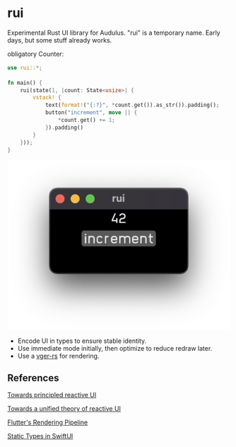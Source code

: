 # rui
Experimental Rust UI library for Audulus. "rui" is a temporary name. Early days, but some stuff already works.

obligatory Counter:

```Rust
use rui::*;

fn main() {
    rui(state(1, |count: State<usize>| {
        vstack! {
            text(format!("{:?}", *count.get()).as_str()).padding();
            button("increment", move || {
                *count.get() += 1;
            }).padding()
        }
    }));
}
```

![counter screenshot](screenshots/counter.png)

- Encode UI in types to ensure stable identity.
- Use immediate mode initially, then optimize to reduce redraw later.
- Use a [vger-rs](https://github.com/audulus/vger-rs) for rendering.

## References

[Towards principled reactive UI](https://raphlinus.github.io/rust/druid/2020/09/25/principled-reactive-ui.html)

[Towards a unified theory of reactive UI](https://raphlinus.github.io/ui/druid/2019/11/22/reactive-ui.html)

[Flutter's Rendering Pipeline](https://www.youtube.com/watch?v=UUfXWzp0-DU)

[Static Types in SwiftUI](https://www.objc.io/blog/2019/11/05/static-types-in-swiftui/)

